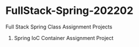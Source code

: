 # FullStack-Spring-202202
Full Stack Spring Class Assignment Projects

01. Spring IoC Container Assignment Project
